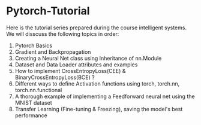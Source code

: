 # Pytorch-Tutorial
Here is the tutorial series prepared during the course intelligent systems.
We will disscuss the following topics in order:
1. Pytorch Basics
2. Gradient and Backpropagation
3. Creating a Neural Net class using Inheritance of nn.Module
4. Dataset and Data Loader attributes and examples
5. How to implement CrossEntropyLoss(CEE) & BinaryCrossEntropyLoss(BCE) ?
6. Different ways to define Activation functions using torch, torch.nn, torch.nn.functional
7. A thorough example of implementing a Feedforward neural net using the MNIST dataset
8. Transfer Learning (Fine-tuning & Freezing), saving the model's best performance

